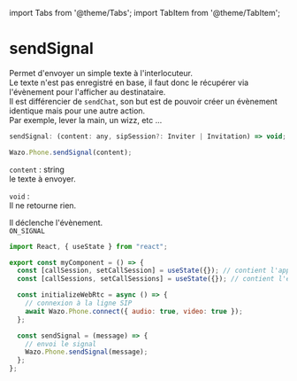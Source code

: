 import Tabs from '@theme/Tabs';
import TabItem from '@theme/TabItem';

# sendSignal

Permet d'envoyer un simple texte à l'interlocuteur.  
Le texte n'est pas enregistré en base, il faut donc le récupérer via l'évènement pour l'afficher au destinataire.  
Il est différencier de `sendChat`, son but est de pouvoir créer un évènement identique mais pour une autre action.  
Par exemple, lever la main, un wizz, etc ...

```js
sendSignal: (content: any, sipSession?: Inviter | Invitation) => void;
```

```js
Wazo.Phone.sendSignal(content);
```

<Tabs>
  <TabItem value="Paramètres" label="Paramètres" default>

  `content` : string  
  le texte à envoyer.

  </TabItem>

  <TabItem value="Réponse" label="Réponse">

  `void` :  
  Il ne retourne rien.

  </TabItem>

  <TabItem value="Evènement" label="Evènement">

  Il déclenche l'évènement.  
  `ON_SIGNAL`  

  </TabItem>

  <TabItem value="Exemple" label="Exemple">

  ```js
  import React, { useState } from "react";

  export const myComponent = () => {
    const [callSession, setCallSession] = useState({}); // contient l'appel actif
    const [callSessions, setCallSessions] = useState({}); // contient l'ensemble des appels (en cours et disponible)

    const initializeWebRtc = async () => {
      // connexion à la ligne SIP
      await Wazo.Phone.connect({ audio: true, video: true });
    };

    const sendSignal = (message) => {
      // envoi le signal
      Wazo.Phone.sendSignal(message);
    };
  };
  ```
  
  </TabItem>

</Tabs>